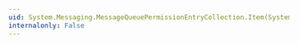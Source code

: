 ```yaml
---
uid: System.Messaging.MessageQueuePermissionEntryCollection.Item(System.Int32)
internalonly: False
---
```

